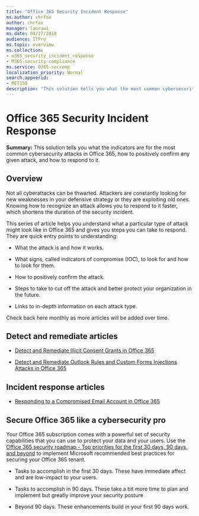 ```yaml
---
title: "Office 365 Security Incident Response"
ms.author: chrfox
author: chrfox
manager: laurawi
ms.date: 04/27/2018
audience: ITPro
ms.topic: overview
ms.collection:
- o365_security_incident_response
- M365-security-compliance
ms.service: O365-seccomp
localization_priority: Normal
search.appverid:
- MET150
description: "This solution tells you what the most common cybersecurity attacks might look like in Office 365 and how to respond to them"
---
```


# Office 365 Security Incident Response

 **Summary:** This solution tells you what the indicators are for the most common cybersecurity attacks in Office 365, how to positively confirm any given attack, and how to respond to it.

## Overview

Not all cyberattacks can be thwarted. Attackers are constantly looking for new weaknesses in your defensive strategy or they are exploiting old ones. Knowing how to recognize an attack allows you to respond to it faster, which shortens the duration of the security incident.

This series of article helps you understand what a particular type of attack might look like in Office 365 and gives you steps you can take to respond. They are quick entry points to understanding:

- What the attack is and how it works.

- What signs, called indicators of compromise (IOC), to look for and how to look for them.

- How to positively confirm the attack.

- Steps to take to cut off the attack and better protect your organization in the future.

- Links to in-depth information on each attack type.

Check back here monthly as more articles will be added over time.

## Detect and remediate articles

- [Detect and Remediate Illicit Consent Grants in Office 365](detect-and-remediate-illicit-consent-grants.md)

- [Detect and Remediate Outlook Rules and Custom Forms Injections Attacks in Office 365](detect-and-remediate-outlook-rules-forms-attack.md)

## Incident response articles

- [Responding to a Compromised Email Account in Office 365](responding-to-a-compromised-email-account.md)

## Secure Office 365 like a cybersecurity pro

Your Office 365 subscription comes with a powerful set of security capabilities that you can use to protect your data and your users.  Use the [Office 365 security roadmap - Top priorities for the first 30 days, 90 days, and beyond](security-roadmap.md) to implement Microsoft recommended best practices for securing your Office 365 tenant.

- Tasks to accomplish in the first 30 days.  These have immediate affect and are low-impact to your users.

- Tasks to accomplish in 90 days. These take a bit more time to plan and implement but greatly improve your security posture

- Beyond 90 days. These enhancements build in your first 90 days work.
